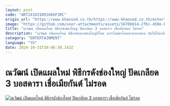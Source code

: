 ```yaml
---
layout: post
code: "ART24103109166UF3RC"
origin_url: "https://www.khaosod.co.th/https://www.khaosod.co.th/entertainment/news_9482998"
image: "https://github.com/user-attachments/assets/1670b614-2fbc-450e-bf06-39734c8dc36b"
title: "ณวัฒน์ เปิดแผลใหม่ พิธีกรดังช่องใหญ่ ปัดเกลียด 3 บอสดารา เชื่อเมียกันต์ ไม่รอด"
description: "ณวัฒน์ เปิดแผลใหม่ พิธีกรดังมากช่องใหญ่ก็โดน ดาราในช่องโดนชวนหลายคน ยันไม่ได้เกลียด 3 บอสดารา ทำไมไม่พูดความจริง จี้หยุดอวดรวย เชื่อเมียกันต์ ไม่รอดล็อต2"
category: "ENTERTAINMENT"
language: "th"
date: 2024-10-31T10:46:30.143Z
---
```


# ณวัฒน์ เปิดแผลใหม่ พิธีกรดังช่องใหญ่ ปัดเกลียด 3 บอสดารา เชื่อเมียกันต์ ไม่รอด

[![ณวัฒน์ เปิดแผลใหม่ พิธีกรดังช่องใหญ่ ปัดเกลียด 3 บอสดารา เชื่อเมียกันต์ ไม่รอด](https://www.khaosod.co.th/wpapp/uploads/2024/10/nawatyingsakch73010679998.jpg "ณวัฒน์ เปิดแผลใหม่ พิธีกรดังช่องใหญ่ ปัดเกลียด 3 บอสดารา เชื่อเมียกันต์ ไม่รอด")](https://www.khaosod.co.th/wpapp/uploads/2024/10/nawatyingsakch73010679998.jpg)